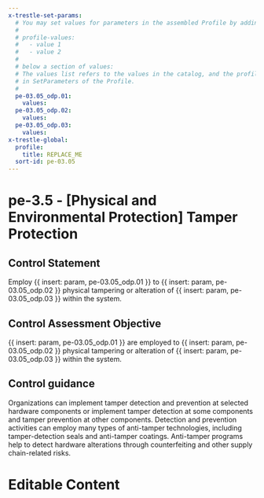 ```yaml
---
x-trestle-set-params:
  # You may set values for parameters in the assembled Profile by adding
  #
  # profile-values:
  #   - value 1
  #   - value 2
  #
  # below a section of values:
  # The values list refers to the values in the catalog, and the profile-values represent values
  # in SetParameters of the Profile.
  #
  pe-03.05_odp.01:
    values:
  pe-03.05_odp.02:
    values:
  pe-03.05_odp.03:
    values:
x-trestle-global:
  profile:
    title: REPLACE_ME
  sort-id: pe-03.05
---
```


# pe-3.5 - \[Physical and Environmental Protection\] Tamper Protection

## Control Statement

Employ {{ insert: param, pe-03.05_odp.01 }} to {{ insert: param, pe-03.05_odp.02 }} physical tampering or alteration of {{ insert: param, pe-03.05_odp.03 }} within the system.

## Control Assessment Objective

{{ insert: param, pe-03.05_odp.01 }} are employed to {{ insert: param, pe-03.05_odp.02 }} physical tampering or alteration of {{ insert: param, pe-03.05_odp.03 }} within the system.

## Control guidance

Organizations can implement tamper detection and prevention at selected hardware components or implement tamper detection at some components and tamper prevention at other components. Detection and prevention activities can employ many types of anti-tamper technologies, including tamper-detection seals and anti-tamper coatings. Anti-tamper programs help to detect hardware alterations through counterfeiting and other supply chain-related risks.

# Editable Content

<!-- Make additions and edits below -->
<!-- The above represents the contents of the control as received by the profile, prior to additions. -->
<!-- If the profile makes additions to the control, they will appear below. -->
<!-- The above markdown may not be edited but you may edit the content below, and/or introduce new additions to be made by the profile. -->
<!-- If there is a yaml header at the top, parameter values may be edited. Use --set-parameters to incorporate the changes during assembly. -->
<!-- The content here will then replace what is in the profile for this control, after running profile-assemble. -->
<!-- The current profile has no added parts for this control, but you may add new ones here. -->
<!-- Each addition must have a heading either of the form ## Control my_addition_name -->
<!-- or ## Part a. (where the a. refers to one of the control statement labels.) -->
<!-- "## Control" parts are new parts added after the statement part. -->
<!-- "## Part" parts are new parts added into the top-level statement part with that label. -->
<!-- Subparts may be added with nested hash levels of the form ### My Subpart Name -->
<!-- underneath the parent ## Control or ## Part being added -->
<!-- See https://ibm.github.io/compliance-trestle/tutorials/ssp_profile_catalog_authoring/ssp_profile_catalog_authoring for guidance. -->
